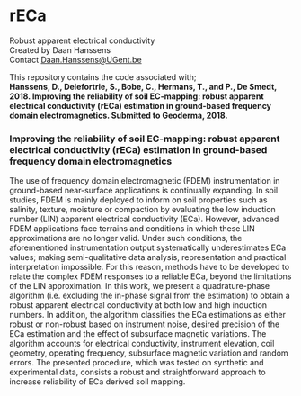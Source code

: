 # rECa
Robust apparent electrical conductivity  
Created by Daan Hanssens  
Contact Daan.Hanssens@UGent.be  

This repository contains the code associated with;  
**Hanssens, D., Delefortrie, S., Bobe, C., Hermans, T., and P., De Smedt, 2018. Improving the reliability of soil EC-mapping: robust apparent electrical conductivity (rECa) estimation in ground-based frequency domain electromagnetics. Submitted to Geoderma, 2018.**

### Improving the reliability of soil EC-mapping: robust apparent electrical conductivity (rECa) estimation in ground-based frequency domain electromagnetics
The use of frequency domain electromagnetic (FDEM) instrumentation in ground-based near-surface applications is continually expanding. In soil studies, FDEM is mainly deployed to inform on soil properties such as salinity, texture, moisture or compaction by evaluating the low induction number (LIN) apparent electrical conductivity (ECa). However, advanced FDEM applications face terrains and conditions in which these LIN approximations are no longer valid. Under such conditions, the aforementioned instrumentation output systematically underestimates ECa values; making semi-qualitative data analysis, representation and practical interpretation impossible. For this reason, methods have to be developed to relate the complex FDEM responses to a reliable ECa, beyond the limitations of the LIN approximation. In this work, we present a quadrature-phase algorithm (i.e. excluding the in-phase signal from the estimation) to obtain a robust apparent electrical conductivity at both low and high induction numbers. In addition, the algorithm classifies the ECa estimations as either robust or non-robust based on instrument noise, desired precision of the ECa estimation and the effect of subsurface magnetic variations. The algorithm accounts for electrical conductivity, instrument elevation, coil geometry, operating frequency, subsurface magnetic variation and random errors. The presented procedure, which was tested on synthetic and experimental data, consists a robust and straightforward approach to increase reliability of ECa derived soil mapping.
